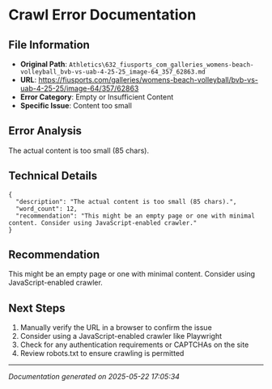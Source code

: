 # Crawl Error Documentation

## File Information
- **Original Path**: `Athletics\632_fiusports_com_galleries_womens-beach-volleyball_bvb-vs-uab-4-25-25_image-64_357_62863.md`
- **URL**: https://fiusports.com/galleries/womens-beach-volleyball/bvb-vs-uab-4-25-25/image-64/357/62863
- **Error Category**: Empty or Insufficient Content
- **Specific Issue**: Content too small

## Error Analysis
The actual content is too small (85 chars).

## Technical Details
```
{
  "description": "The actual content is too small (85 chars).",
  "word_count": 12,
  "recommendation": "This might be an empty page or one with minimal content. Consider using JavaScript-enabled crawler."
}
```

## Recommendation
This might be an empty page or one with minimal content. Consider using JavaScript-enabled crawler.

## Next Steps
1. Manually verify the URL in a browser to confirm the issue
2. Consider using a JavaScript-enabled crawler like Playwright
3. Check for any authentication requirements or CAPTCHAs on the site
4. Review robots.txt to ensure crawling is permitted

---
*Documentation generated on 2025-05-22 17:05:34*
